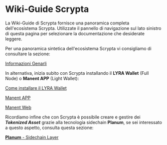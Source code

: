 # Wiki-Guide Scrypta



La Wiki-Guide di Scrypta fornisce una panoramica completa dell'ecosistema Scrypta. Utilizzate il pannello di navigazione sul lato sinistro di questa pagina per selezionare la documentazione che desiderate leggere.

Per una panoramica sintetica dell'ecosistema Scrypta vi consigliamo di consultare la sezione:

[Informazioni Genarli](general-info/cosa-è.md)

In alternativa, inizia subito con Scrypta installando il **LYRA Wallet** (Full Node) o **Manent APP** (Light Wallet):

[Come installare il LYRA Wallet](scrypta-full-node/installazione.md)

[Manent APP](dapps/manent-app.md)

[Manent Web](dapps/manent-web.md)

Ricordiamo infine che con Scrypta è possibile creare e gestire dei ***Tokenized Asset*** grazie alla tecnologia sidechain **Planum**, se sei interessato a questo aspetto, consulta questa sezione:

[**Planum** - Sidechain Layer](dapps/planum.md)

